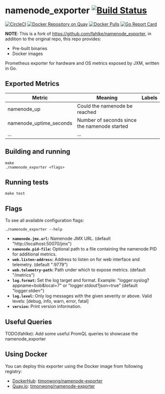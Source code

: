 # namenode_exporter [![Build Status](https://travis-ci.org/timonwong/namenode_exporter.svg)][travis]

[![CircleCI](https://circleci.com/gh/timonwong/namenode_exporter/tree/master.svg?style=shield)][circleci]
[![Docker Repository on Quay](https://quay.io/repository/timonwong/namenode-exporter/status)][quay]
[![Docker Pulls](https://img.shields.io/docker/pulls/timonwong/namenode-exporter.svg?maxAge=604800)][hub]
[![Go Report Card](https://goreportcard.com/badge/github.com/timonwong/namenode_exporter)](https://goreportcard.com/report/github.com/timonwong/namenode_exporter)

**NOTE**: This is a fork of https://github.com/fahlke/namenode_exporter, in addition to the original repo, this repo provides:

* Pre-built binaries
* Docker images

Prometheus exporter for hardware and OS metrics exposed by JXM, written in Go.

## Exported Metrics

| Metric | Meaning | Labels |
| ------ | ------- | ------ |
| namenode_up | Could the namenode be reached | |
| namenode_uptime_seconds | Number of seconds since the namenode started | |
| ... | ... | |

## Building and running

```
make
./namenode_exporter <flags>
```

## Running tests

```
make test
```

## Flags

To see all available configuration flags:

```
./namenode_exporter --help
```

* __`namenode.jmx.url`:__ Namenode JMX URL. (default "http://localhost:50070/jmx")
* __`namenode.pid-file`:__ Optional path to a file containing the namenode PID for additional metrics.
* __`web.listen-address`:__ Address to listen on for web interface and telemetry. (default ":9779")
* __`web.telemetry-path`:__ Path under which to expose metrics. (default "/metrics")
* __`log.format`:__ Set the log target and format. Example: "logger:syslog?appname=bob&local=7" or "logger:stdout?json=true" (default "logger:stderr")
* __`log.level`:__ Only log messages with the given severity or above. Valid levels: [debug, info, warn, error, fatal]
* __`version`:__ Print version information.

## Useful Queries
TODO(fahlke): Add some useful PromQL queries to showcase the namenode_exporter

## Using Docker

You can deploy this exporter using the Docker image from following registry:

* [DockerHub]\: [timonwong/namenode-exporter](https://registry.hub.docker.com/u/timonwong/namenode-exporter/)
* [Quay.io]\: [timonwong/namenode-exporter](https://quay.io/repository/timonwong/namenode-exporter)

[travis]: https://travis-ci.org/timonwong/namenode_exporter
[circleci]: https://circleci.com/gh/timonwong/namenode_exporter
[quay]: https://quay.io/repository/timonwong/namenode-exporter
[hub]: https://hub.docker.com/r/timonwong/namenode-exporter/
[goreportcard]: https://goreportcard.com/report/github.com/fahlke/namenode_exporter
[DockerHub]: https://hub.docker.com
[Quay.io]: https://quay.io
